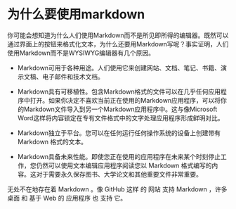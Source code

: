 # 为什么要使用markdown

你可能会想知道为什么人们使用Markdown而不是所见即所得的编辑器。既然可以通过界面上的按钮来格式化文本，为什么还要用Markdown写呢？事实证明，人们使用Markdown而不是WYSIWYG编辑器有几个原因。

- Markdown可用于各种用途。人们使用它来创建网站、文档、笔记、书籍、演示文稿、电子邮件和技术文档。

- Markdown具有可移植性。包含Markdown格式的文件可以在几乎任何应用程序中打开。如果你决定不喜欢当前正在使用的Markdown应用程序，可以将你的Markdown文件导入到另一个Markdown应用程序中。这与像Microsoft Word这样将内容锁定在专有文件格式中的文字处理应用程序形成鲜明对比。

- Markdown独立于平台。您可以在任何运行任何操作系统的设备上创建带有 Markdown 格式的文本。

- Markdown具备未来性能。即使您正在使用的应用程序在未来某个时刻停止工作，您仍然可以使用文本编辑应用程序阅读您以 Markdown 格式编写的内容。这对于需要永久保存图书、大学论文和其他重要文件非常重要。

无处不在地存在着 Markdown 。像 GitHub 这样 的 网站 支持 Markdown ，许多 桌面 和 基于 Web 的 应用程序 也 支持 它。
